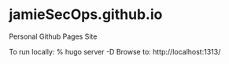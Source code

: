 # jamieSecOps.github.io
Personal Github Pages Site

To run locally:
% hugo server -D
Browse to:
http://localhost:1313/
